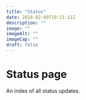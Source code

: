 ```yaml
---
title: "Status"
date: 2018-02-09T19:21:11Z
description: ""
image: ""
imageAlt: ""
imageCap: ""
draft: false
---
```


# Status page

An index of all status updates.
